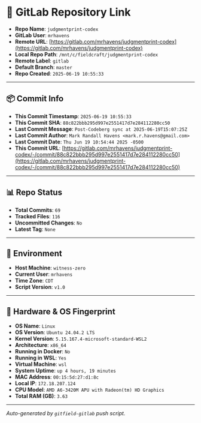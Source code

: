 # 🔗 GitLab Repository Link

- **Repo Name**: `judgmentprint-codex`
- **GitLab User**: `mrhavens`
- **Remote URL**: [https://gitlab.com/mrhavens/judgmentprint-codex](https://gitlab.com/mrhavens/judgmentprint-codex)
- **Local Repo Path**: `/mnt/c/fieldcraft/judgmentprint-codex`
- **Remote Label**: `gitlab`
- **Default Branch**: `master`
- **Repo Created**: `2025-06-19 10:55:33`

---

## 📦 Commit Info

- **This Commit Timestamp**: `2025-06-19 10:55:33`
- **This Commit SHA**: `88c822bbb295d997e2551417d7e284112280cc50`
- **Last Commit Message**: `Post-Codeberg sync at 2025-06-19T15:07:25Z`
- **Last Commit Author**: `Mark Randall Havens <mark.r.havens@gmail.com>`
- **Last Commit Date**: `Thu Jun 19 10:54:44 2025 -0500`
- **This Commit URL**: [https://gitlab.com/mrhavens/judgmentprint-codex/-/commit/88c822bbb295d997e2551417d7e284112280cc50](https://gitlab.com/mrhavens/judgmentprint-codex/-/commit/88c822bbb295d997e2551417d7e284112280cc50)

---

## 📊 Repo Status

- **Total Commits**: `69`
- **Tracked Files**: `116`
- **Uncommitted Changes**: `No`
- **Latest Tag**: `None`

---

## 🧽 Environment

- **Host Machine**: `witness-zero`
- **Current User**: `mrhavens`
- **Time Zone**: `CDT`
- **Script Version**: `v1.0`

---

## 🧬 Hardware & OS Fingerprint

- **OS Name**: `Linux`
- **OS Version**: `Ubuntu 24.04.2 LTS`
- **Kernel Version**: `5.15.167.4-microsoft-standard-WSL2`
- **Architecture**: `x86_64`
- **Running in Docker**: `No`
- **Running in WSL**: `Yes`
- **Virtual Machine**: `wsl`
- **System Uptime**: `up 4 hours, 19 minutes`
- **MAC Address**: `00:15:5d:27:d1:8c`
- **Local IP**: `172.18.207.124`
- **CPU Model**: `AMD A6-3420M APU with Radeon(tm) HD Graphics`
- **Total RAM (GB)**: `3.63`

---

_Auto-generated by `gitfield-gitlab` push script._
